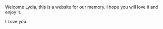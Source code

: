 Welcome Lydia, this is a website for our memory. I hope you will love it and enjoy it.

I Love you.
